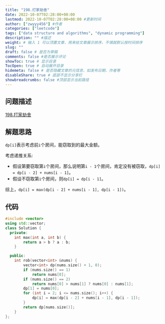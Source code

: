 ```yaml
---
title: "198.打家劫舍"
date: 2022-10-07T02:28:00+08:00
lastmod: 2022-10-07T02:28:00+08:00 #更新时间
author: ["zwyyy456"] #作者
categories: ["leetcode"]
tags: ["data structure and algorithms", "dynamic programming"]
description: "" #描述
weight: # 输入 1 可以顶置文章，用来给文章展示排序，不填就默认按时间排序
slug: ""
draft: false # 是否为草稿
comments: false #是否展示评论
showToc: true # 显示目录
TocOpen: true # 自动展开目录
hidemeta: false # 是否隐藏文章的元信息，如发布日期、作者等
disableShare: true # 底部不显示分享栏
showbreadcrumbs: false #顶部显示当前路径
---
```

## 问题描述
[198.打家劫舍](https://leetcode.cn/problems/house-robber/)

## 解题思路
`dp[i]`表示考虑前`i`个房间，能窃取到的最大金额。

考虑递推关系:
- 假设第要窃取第`i`个房间，那么说明第`i - 1`个房间，肯定没有被窃取，`dp[i] = dp[i - 2] + nums[i - 1]`。
- 假设不窃取第`i`个房间，则`dp[i] = dp[i - 1]`。

综上，`dp[i] = max(dp[i - 2] + nums[i - 1], dp[i - 1])`。

## 代码
```cpp
#include <vector>
using std::vector;
class Solution {
  private:
    int max(int a, int b) {
        return a > b ? a : b;
    }

  public:
    int rob(vector<int> &nums) {
        vector<int> dp(nums.size() + 1, 0);
        if (nums.size() == 1)
            return nums[0];
        if (nums.size() == 2)
            return nums[0] > nums[1] ? nums[0] : nums[1];
        dp[1] = nums[0];
        for (int i = 2; i <= nums.size(); i++) {
            dp[i] = max(dp[i - 2] + nums[i - 1], dp[i - 1]);
        }
        return dp[nums.size()];
    }
};
```

